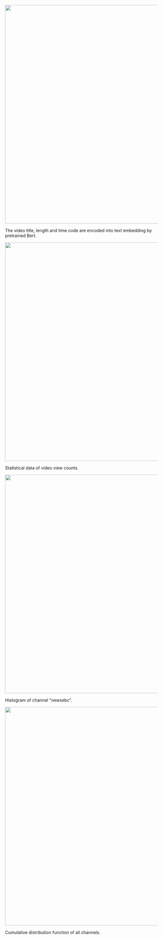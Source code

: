 <img src="https://github.com/rayshiue/DataScience_Spring_2023/assets/77530430/0c59033e-12fd-47de-9d6e-b93f14f9382b" width="720" align="center">
 
The video title, length and time code are encoded into text embedding by pretrained Bert.
   
<img src="https://github.com/rayshiue/DataScience_Spring_2023/assets/77530430/24eced2b-defa-474b-a715-d22df0a0b05a" width="720" align="center">

Statistical data of video view counts.

<img src="https://github.com/rayshiue/DataScience_Spring_2023/assets/77530430/57e22dd2-1222-404b-97a8-2431751f8de3" width="720" align="center">

Histogram of channel "newsebc".

<img src="https://github.com/rayshiue/DataScience_Spring_2023/assets/77530430/f335a1c6-8b80-407e-b332-c60052274c53" width="720" align="center">

Cumulative distribution function of all channels.
